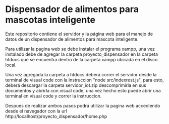 # Dispensador de alimentos para mascotas inteligente
Este repositorio contiene el servidor y la página web para el manejo de datos de un dispensador de alimentos para mascota inteligente.

Para utilizar la pagina web se debe instalar el programa xampp, una vez instalado debe de agregar la carpeta proyecto_dispensador en la carpeta htdocs que se encuentra dentro de la carpeta xampp ubicada en el disco local.

Una vez agregada la carpeta a htdocs deberá correr el servidor desde la terminal de visual code con la instruccion "node src/indexrest.js", para esto, deberá descargar la carpeta servidor_iot.zip descomprimirla en sus documentos y abrirla con visual code, una vez hecho esto puede abrir una terminal en visual code y correr la instruccion.

Despues de realizar ambos pasos podrá utilizar la pagina web accediendo desde el navegador con la url http://localhost/proyecto_dispensador/home.php
